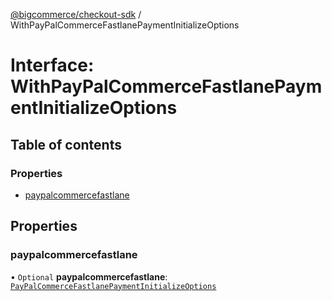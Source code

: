 [@bigcommerce/checkout-sdk](../README.md) / WithPayPalCommerceFastlanePaymentInitializeOptions

# Interface: WithPayPalCommerceFastlanePaymentInitializeOptions

## Table of contents

### Properties

- [paypalcommercefastlane](WithPayPalCommerceFastlanePaymentInitializeOptions.md#paypalcommercefastlane)

## Properties

### paypalcommercefastlane

• `Optional` **paypalcommercefastlane**: [`PayPalCommerceFastlanePaymentInitializeOptions`](PayPalCommerceFastlanePaymentInitializeOptions.md)
